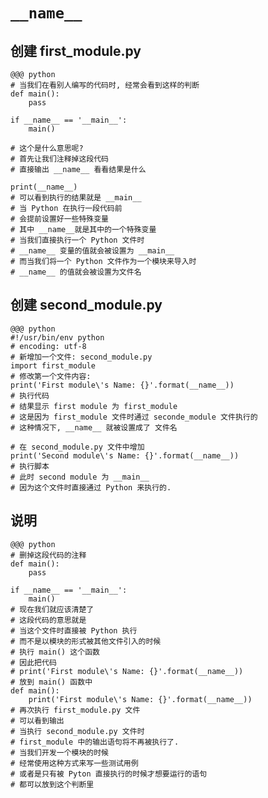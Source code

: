 # `__name__`

## 创建 first_module.py

    @@@ python
    # 当我们在看别人编写的代码时, 经常会看到这样的判断
    def main():
        pass

    if __name__ == '__main__':
        main()

    # 这个是什么意思呢?
    # 首先让我们注释掉这段代码
    # 直接输出 __name__ 看看结果是什么

    print(__name__)
    # 可以看到执行的结果就是 __main__
    # 当 Python 在执行一段代码前
    # 会提前设置好一些特殊变量
    # 其中 __name__就是其中的一个特殊变量
    # 当我们直接执行一个 Python 文件时
    # __name__ 变量的值就会被设置为 __main__
    # 而当我们将一个 Python 文件作为一个模块来导入时
    # __name__ 的值就会被设置为文件名

## 创建 second_module.py

    @@@ python
    #!/usr/bin/env python
    # encoding: utf-8
    # 新增加一个文件: second_module.py
    import first_module
    # 修改第一个文件内容:
    print('First module\'s Name: {}'.format(__name__))
    # 执行代码
    # 结果显示 first module 为 first_module
    # 这是因为 first_module 文件时通过 seconde_module 文件执行的
    # 这种情况下, __name__ 就被设置成了 文件名

    # 在 second_module.py 文件中增加
    print('Second module\'s Name: {}'.format(__name__))
    # 执行脚本
    # 此时 second module 为 __main__
    # 因为这个文件时直接通过 Python 来执行的.

## 说明

    @@@ python
    # 删掉这段代码的注释
    def main():
        pass

    if __name__ == '__main__':
        main()
    # 现在我们就应该清楚了
    # 这段代码的意思就是
    # 当这个文件时直接被 Python 执行
    # 而不是以模块的形式被其他文件引入的时候
    # 执行 main() 这个函数
    # 因此把代码
    # print('First module\'s Name: {}'.format(__name__))
    # 放到 main() 函数中
    def main():
        print('First module\'s Name: {}'.format(__name__))
    # 再次执行 first_module.py 文件
    # 可以看到输出
    # 当执行 second_module.py 文件时
    # first_module 中的输出语句将不再被执行了.
    # 当我们开发一个模块的时候
    # 经常使用这种方式来写一些测试用例
    # 或者是只有被 Pyton 直接执行的时候才想要运行的语句
    # 都可以放到这个判断里